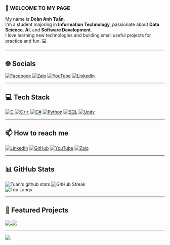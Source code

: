 ### 👋 WELCOME TO MY PAGE  
My name is **Đoàn Anh Tuấn**.  
I'm a student majoring in **Information Technology**, passionate about **Data Science**, **AI**, and **Software Development**.  
I love learning new technologies and building small useful projects for practice and fun. 💻  

---

## 🌐 Socials
[![Facebook](https://img.shields.io/badge/Facebook-%231877F2.svg?style=for-the-badge&logo=Facebook&logoColor=white)](https://www.facebook.com/profile.php?id=100053451282737&mibextid=ZbWKwL)
[![Zalo](https://img.shields.io/badge/Zalo-0068FF?style=for-the-badge&logo=zalo&logoColor=white)](https://zalo.me/0399848871)
[![YouTube](https://img.shields.io/badge/YouTube-%23FF0000.svg?style=for-the-badge&logo=YouTube&logoColor=white)](https://www.youtube.com/@MFS06MT)
[![LinkedIn](https://img.shields.io/badge/LinkedIn-%230077B5.svg?style=for-the-badge&logo=linkedin&logoColor=white)](https://www.linkedin.com/in/%C4%91o%C3%A0n-anh-tu%E1%BA%A5n-59604038b/)

---

## 💻 Tech Stack
[![C](https://img.shields.io/badge/C-00599C?style=for-the-badge&logo=c&logoColor=white)]()
[![C++](https://img.shields.io/badge/C%2B%2B-00599C?style=for-the-badge&logo=c%2B%2B&logoColor=white)]()
[![C#](https://img.shields.io/badge/C%23-239120?style=for-the-badge&logo=c-sharp&logoColor=white)]()
[![Python](https://img.shields.io/badge/Python-3776AB?style=for-the-badge&logo=python&logoColor=white)]()
[![SQL](https://img.shields.io/badge/SQL-4479A1?style=for-the-badge&logo=database&logoColor=white)]()
[![Unity](https://img.shields.io/badge/Unity-100000?style=for-the-badge&logo=unity&logoColor=white)]()

---

## 📫 How to reach me
[![LinkedIn](https://img.shields.io/badge/LinkedIn-%230077B5.svg?style=for-the-badge&logo=linkedin&logoColor=white)](https://www.linkedin.com/in/%C4%91o%C3%A0n-anh-tu%E1%BA%A5n-59604038b/)
[![GitHub](https://img.shields.io/badge/GitHub-100000?style=for-the-badge&logo=github&logoColor=white)](https://github.com/tuanda2309)
[![YouTube](https://img.shields.io/badge/YouTube-FF0000?style=for-the-badge&logo=youtube&logoColor=white)](https://www.youtube.com/@MFS06MT)
[![Zalo](https://img.shields.io/badge/Zalo-0068FF?style=for-the-badge&logo=zalo&logoColor=white)](https://zalo.me/0399848871)

---

## 📊 GitHub Stats
![Tuan's github stats](https://github-readme-stats.vercel.app/api?username=tuanda2309&show_icons=true&theme=tokyonight)
![GitHub Streak](https://github-readme-streak-stats.herokuapp.com/?user=tuanda2309&theme=tokyonight&hide_border=false)<br/>
![Top Langs](https://github-readme-stats.vercel.app/api/top-langs/?username=tuanda2309&layout=compact&theme=tokyonight)

---

## 🚀 Featured Projects
<a href="https://github.com/tuanda2309/Cat_1">
  <img align="center" src="https://github-readme-stats.vercel.app/api/pin/?username=tuanda2309&repo=Cat_1&theme=radical" />
</a>
<a href="https://github.com/tuanda2309/Cat_2">
  <img align="center" src="https://github-readme-stats.vercel.app/api/pin/?username=tuanda2309&repo=Cat_2&theme=merko" />
</a>

---

[![](https://visitcount.itsvg.in/api?id=tuanda2309&icon=0&color=0)](https://visitcount.itsvg.in)
